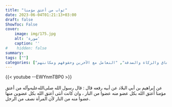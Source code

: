 ```yaml
---
title: "ثواب من أعتق مؤمنا"
date: 2023-06-04T01:21:13+03:00
draft: false
ShowToc: False
cover:
    image: img/175.jpg
    alt: 'صورة'
    caption: ''
#    hidden: false
summary: 
tags: [""]
categories: ["الإنفاق والزكاة والصدقة", "التعامل مع الآخرين وحقوقهم ومكانتهم"]
---
```

{{< youtube --EWYnmTBP0 >}}  
 <br>
عن إبراهيم بن أبي البلاد عن أبيه رفعه قال : قال رسول الله صلى‌الله‌عليه‌وآله
من أعتق مؤمنا أعتق الله بكل عضو منه عضوا من النار ، وان كانت أنثى
أعتق الله بكل عضوين منها عضوا منه من النار لأن المرأة نصف من الرجل.


